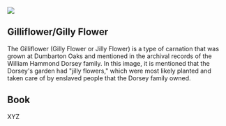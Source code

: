 <a href="https://juncture-digital.org"><img src="https://juncture-digital.org/images/ve-button.png"></a>

<param ve-config 
       title="Gilliflower/Jilly Flower"
       author="Kyra March"
       banner="93586813_3252343754784183_882046404103503872_n.jpg"
       layout="vertical"> 

## Gilliflower/Gilly Flower

The Gilliflower (Gilly Flower or Jilly Flower) is a type of carnation that was grown at Dumbarton Oaks and mentioned in the archival records of the William Hammond Dorsey family. In this image, it is mentioned that the Dorsey's garden had "jilly flowers," which were most likely planted and taken care of by enslaved people that the Dorsey family owned. 
<param ve-image region="83,408,262,196" url="Dorsey p. 2 (Unknown – Diary Entries).png">



## Book

XYZ
<param ve-iframe src="https://www.google.com/books/edition/A_Dictionary_of_English_Plant_names/nVUJAAAAQAAJ?hl=en&gbpv=1&dq=GILLIFLOWER&pg=PA205&printsec=frontcover](https://play.google.com/books/reader?id=AFA7AQAAMAAJ&pg=GBS.PA204&hl=en)=embed">
